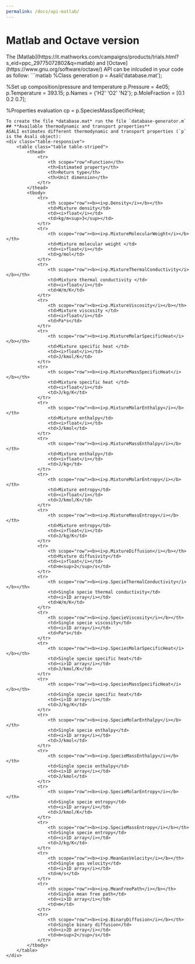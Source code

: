 ```yaml
---
permalink: /docs/api-matlab/
---
```

<h1 class="text-left"><b>Matlab and Octave version</b></h1>
The [Matlab](https://it.mathworks.com/campaigns/products/trials.html?s_eid=ppc_29775072802&q=matlab) and [Octave](https://www.gnu.org/software/octave/) API can be inlcuded in your code as follow:
```matlab
%Class generation
p = Asali('database.mat');

%Set up composition/pressure and temperature
p.Pressure     = 4e05;
p.Temperature  = 393.15;
p.Names        = {'H2' 'O2' 'N2'};
p.MoleFraction = [0.1 0.2 0.7];

%Properties evaluation
cp = p.SpeciesMassSpecificHeat;
```
To create the file *database.mat* run the file `database-generator.m`
## **Available thermodynamic and transport properties**
ASALI estimates different thermodynamic and transport properties (`p` is the Asali object):
<div class="table-responsive">
    <table class="table table-striped">
        <thead>
            <tr>
                <th scope="row">Function</th>
                <th>Estimated property</th>
                <th>Return type</th>
                <th>Unit dimension</th>
            </tr>
        </thead>
        <tbody>
            <tr>
                <th scope="row"><b><i>p.Density</i></b></th>
                <td>Mixture density</td>
                <td><i>float</i></td>
                <td>kg/m<sup>3</sup></td>
            </tr>
            <tr>
                <th scope="row"><b><i>p.MixtureMolecularWeight</i></b></th>
                <td>Mixture molecular weight </td>
                <td><i>float</i></td>
                <td>g/mol</td>
            </tr>
            <tr>
                <th scope="row"><b><i>p.MixtureThermalConductivity</i></b></th>
                <td>Mixture thermal conductivity </td>
                <td><i>float</i></td>
                <td>W/m/K</td>
            </tr>
            <tr>
                <th scope="row"><b><i>p.MixtureViscosity</i></b></th>
                <td>Mixture viscosity </td>
                <td><i>float</i></td>
                <td>Pa*s</td>
            </tr>
            <tr>
                <th scope="row"><b><i>p.MixtureMolarSpecificHeat</i></b></th>
                <td>Mixture specific heat </td>
                <td><i>float</i></td>
                <td>J/kmol/K</td>
            </tr>
            <tr>
                <th scope="row"><b><i>p.MixtureMassSpecificHeat</i></b></th>
                <td>Mixture specific heat </td>
                <td><i>float</i></td>
                <td>J/kg/K</td>
            </tr>
            <tr>
                <th scope="row"><b><i>p.MixtureMolarEnthalpy</i></b></th>
                <td>Mixture enthalpy</td>
                <td><i>float</i></td>
                <td>J/kmol</td>
            </tr>
            <tr>
                <th scope="row"><b><i>p.MixtureMassEnthalpy</i></b></th>
                <td>Mixture enthalpy</td>
                <td><i>float</i></td>
                <td>J/kg</td>
            </tr>
            <tr>
                <th scope="row"><b><i>p.MixtureMolarEntropy</i></b></th>
                <td>Mixture entropy</td>
                <td><i>float</i></td>
                <td>J/kmol/K</td>
            </tr>
            <tr>
                <th scope="row"><b><i>p.MixtureMassEntropy</i></b></th>
                <td>Mixture entropy</td>
                <td><i>float</i></td>
                <td>J/kg/K</td>
            </tr>
            <tr>
                <th scope="row"><b><i>p.MixtureDiffusion</i></b></th>
                <td>Mixture diffusivity</td>
                <td><i>float</i></td>
                <td>m<sup>2</sup>/s</td>
            </tr>
            <tr>
                <th scope="row"><b><i>p.SpecieThermalConductivity</i></b></th>
                <td>Single specie thermal conductivity</td>
                <td><i>1D array</i></td>
                <td>W/m/K</td>
            </tr>
            <tr>
                <th scope="row"><b><i>p.SpecieViscosity</i></b></th>
                <td>Single specie viscosity</td>
                <td><i>1D array</i></td>
                <td>Pa*s</td>
            </tr>
            <tr>
                <th scope="row"><b><i>p.SpeciesMolarSpecificHeat</i></b></th>
                <td>Single specie specific heat</td>
                <td><i>1D array</i></td>
                <td>J/kmol/K</td>
            </tr>
            <tr>
                <th scope="row"><b><i>p.SpeciesMassSpecificHeat</i></b></th>
                <td>Single specie specific heat</td>
                <td><i>1D array</i></td>
                <td>J/kg/K</td>
            </tr>
            <tr>
                <th scope="row"><b><i>p.SpecieMolarEnthalpy</i></b></th>
                <td>Single specie enthalpy</td>
                <td><i>1D array</i></td>
                <td>J/kmol</td>
            </tr>
            <tr>
                <th scope="row"><b><i>p.SpecieMassEnthalpy</i></b></th>
                <td>Single specie enthalpy</td>
                <td><i>1D array</i></td>
                <td>J/kmol</td>
            </tr>
            <tr>
                <th scope="row"><b><i>p.SpecieMolarEntropy</i></b></th>
                <td>Single specie entropy</td>
                <td><i>1D array</i></td>
                <td>J/kmol/K</td>
            </tr>
            <tr>
                <th scope="row"><b><i>p.SpecieMassEntropy</i></b></th>
                <td>Single specie entropy</td>
                <td><i>1D array</i></td>
                <td>J/kg/K</td>
            </tr>
            <tr>
                <th scope="row"><b><i>p.MeanGasVelocity</i></b></th>
                <td>Single gas velocity</td>
                <td><i>1D array</i></td>
                <td>m/s</td>
            </tr>
            <tr>
                <th scope="row"><b><i>p.MeanFreePath</i></b></th>
                <td>Single mean free path</td>
                <td><i>1D array</i></td>
                <td>m</td>
            </tr>
            <tr>
                <th scope="row"><b><i>p.BinaryDiffusion</i></b></th>
                <td>Single binary diffusion</td>
                <td><i>2D array</i></td>
                <td>m<sup>2</sup>/s</td>
            </tr>
        </tbody>
    </table>
</div>

